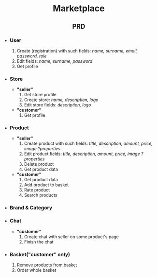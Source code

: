 # **<div align="center">Marketplace</div>**

## **<div align="center">PRD</div>**

- ### **User**
    1. Create (registration) with such fields: *name, surname, email, password, role*
    2. Edit fields: *name, surname, password*
    3. Get profile
- ### **Store**
    - **"seller"**
        1. Get store profile
        2. Create store: *name, description, logo*
        3. Edit store fields: *description, logo*
    - **"customer"**
        1. Get profile
- ### **Product**
    - **"seller"**
        1. Create product with such fields: *title, description, amount, price, image ?properties*
        2. Edit product fields: *title, description, amount, price, image ?properties*
        3. Delete product
        4. Get product data
    - **"customer"**
        1. Get product data
        2. Add product to basket
        3. Rate product
        4. Search products
- ### **Brand & Category**

- ### **Chat**
    - **"customer"**
        1. Create chat with seller on some product's page
        2. Finish the chat
- ### **Basket("customer" only)**
    1. Remove products from basket
    2. Order whole basket





